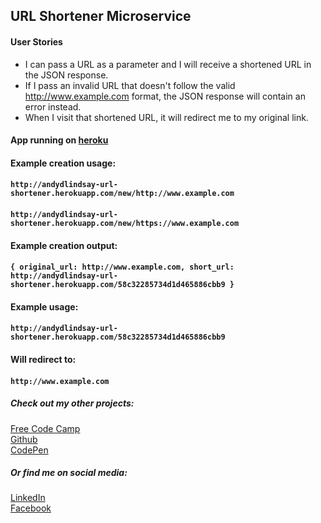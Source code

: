 ## URL Shortener Microservice

#### User Stories
- I can pass a URL as a parameter and I will receive a shortened URL in the JSON response.
- If I pass an invalid URL that doesn't follow the valid http://www.example.com format, the JSON response will contain an error instead.
- When I visit that shortened URL, it will redirect me to my original link.

#### App running on [heroku](http://andydlindsay-url-shortener.herokuapp.com)

#### Example creation usage:
#### `http://andydlindsay-url-shortener.herokuapp.com/new/http://www.example.com`
#### `http://andydlindsay-url-shortener.herokuapp.com/new/https://www.example.com`
#### Example creation output:
#### `{ original_url: http://www.example.com, short_url: http://andydlindsay-url-shortener.herokuapp.com/58c32285734d1d465886cbb9 }`
#### Example usage:
#### `http://andydlindsay-url-shortener.herokuapp.com/58c32285734d1d465886cbb9`
#### Will redirect to:
#### `http://www.example.com`

##### Check out my other projects:
[Free Code Camp](https://www.freecodecamp.com/andydlindsay)  
[Github](https://github.com/andydlindsay)  
[CodePen](https://codepen.io/andydlindsay/)  

##### Or find me on social media:
[LinkedIn](https://www.linkedin.com/in/andy-lindsay-17a9762b/)  
[Facebook](https://www.facebook.com/andydlindsay)  
